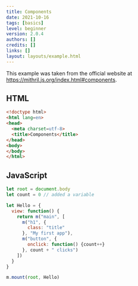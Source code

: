 ```yaml
---
title: Components
date: 2021-10-16
tags: [basics]
level: beginner
version: 2.0.4
authors: []
credits: []
links: []
layout: layouts/example.html
---
```


This example was taken from the official website at <https://mithril.js.org/index.html#components>.

## HTML

~~~html
<!doctype html>
<html lang=en>
<head>
  <meta charset=utf-8>
  <title>Components</title>
</head>
<body>
</body>
</html>
~~~

## JavaScript

~~~js
let root = document.body
let count = 0 // added a variable

let Hello = {
  view: function() {
    return m("main", [
      m("h1", {
        class: "title"
      }, "My first app"),
      m("button", {
        onclick: function() {count++}
      }, count + " clicks")
    ])
  }
}

m.mount(root, Hello)
~~~
